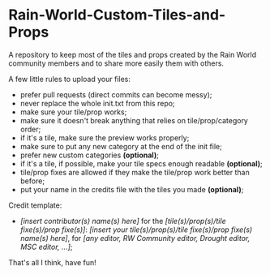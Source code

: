 # Rain-World-Custom-Tiles-and-Props
A repository to keep most of the tiles and props created by the Rain World community members and to share more easily them with others.

A few little rules to upload your files:
- prefer pull requests (direct commits can become messy);
- never replace the whole init.txt from this repo;
- make sure your tile/prop works;
- make sure it doesn't break anything that relies on tile/prop/category order;
- if it's a tile, make sure the preview works properly;
- make sure to put any new category at the end of the init file;
- prefer new custom categories **(optional)**;
- if it's a tile, if possible, make your tile specs enough readable **(optional)**;
- tile/prop fixes are allowed if they make the tile/prop work better than before;
- put your name in the credits file with the tiles you made **(optional)**;

Credit template:
- *[insert contributor(s) name(s) here]* for the *[tile(s)/prop(s)/tile fixe(s)/prop fixe(s)]*: *[insert your tile(s)/prop(s)/tile fixe(s)/prop fixe(s) name(s) here]*, for *[any editor, RW Community editor, Drought editor, MSC editor, ...]*;

That's all I think, have fun!
